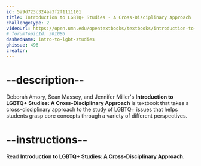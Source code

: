 ```yaml
---
id: 5a9d723c324aa3f2f1111101
title: Introduction to LGBTQ+ Studies - A Cross-Disciplinary Approach
challengeType: 2
videoUrl: https://open.umn.edu/opentextbooks/textbooks/introduction-to-lgbtq-studies-a-cross-disciplinary-approach
# forumTopicId: 301086
dashedName: intro-to-lgbt-studies
ghissue: 496
creator: 
---
```


# --description--

Deborah Amory, Sean Massey, and Jennifer Miller's __Introduction to LGBTQ+ Studies: A Cross-Disciplinary Approach__ is textbook that takes a cross-disciplinary approach to the study of LGBTQ+ issues that helps students grasp core concepts through a variety of different perspectives.

# --instructions--

Read __Introduction to LGBTQ+ Studies: A Cross-Disciplinary Approach__.